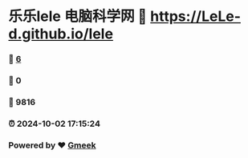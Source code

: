 # 乐乐lele 电脑科学网 :link: https://LeLe-d.github.io/lele 
### :page_facing_up: [6](https://LeLe-d.github.io/lele/tag.html) 
### :speech_balloon: 0 
### :hibiscus: 9816 
### :alarm_clock: 2024-10-02 17:15:24 
### Powered by :heart: [Gmeek](https://github.com/Meekdai/Gmeek)
